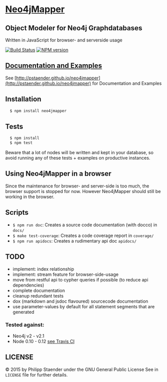 # [Neo4jMapper](http://pstaender.github.io/neo4jmapper)
## Object Modeler for Neo4j Graphdatabases

Written in JavaScript for browser- and serverside usage

[![Build Status](https://api.travis-ci.org/pstaender/neo4jmapper.png)](https://travis-ci.org/pstaender/neo4jmapper)
[![NPM version](https://badge.fury.io/js/neo4jmapper.png)](https://npmjs.org/package/neo4jmapper)

## [Documentation and Examples](http://pstaender.github.io/neo4jmapper)

See [http://pstaender.github.io/neo4jmapper](http://pstaender.github.io/neo4jmapper) for Documentation and Examples

## Installation

```sh
  $ npm install neo4jmapper
```

## Tests

```sh
  $ npm install
  $ npm test
```

Beware that a lot of nodes will be written and kept in your database, so avoid running any of these tests + examples on productive instances.

## Using Neo4jMapper in a browser

Since the maintenance for browser- and server-side is too much, the browser support is stopped for now. However Neo4jMapper should still be working in the browser.

## Scripts

  * `$ npm run doc`: Creates a source code documentation (with docco) in `docs/`
  * `$ make test-coverage`: Creates a code coverage report in `coverage/`
  * `$ npm run apidocs`: Creates a rudimentary api doc `apidocs/`

## TODO

  * implement: index relationship
  * implement: stream feature for browser-side-usage
  * move from restful api to cypher queries if possible (to reduce api dependencies)
  * complete documentation
  * cleanup redundant tests
  * dox (markdown and jsdoc flavoured) sourcecode documentation
  * use parameter-values by default for all statement segments that are generated

### Tested against:

* Neo4j v2 - v2.1
* Node 0.10 - 0.12 [see Travis CI](https://travis-ci.org/pstaender/neo4jmapper)

## LICENSE

© 2015 by Philipp Staender under the GNU General Public License
See in `LICENSE` file for further details.
